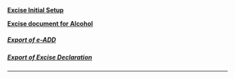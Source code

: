 **[Excise Initial Setup](https://docs.erp.net/tech/modules/financials/excise/country-specific/bulgaria/setup.html)**

**[Excise document for Alcohol](excise-document-alcohol.md)**

##### [Export of e-ADD](excise-administrative-document-e-add-export.md) 

##### [Export of Excise Declaration](еxcise-declaration-export.md) 

****